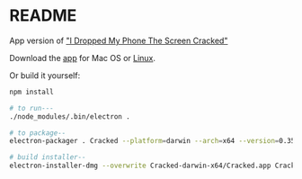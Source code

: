 # README #

App version of ["I Dropped My Phone The Screen Cracked"](https://github.com/billorcutt/i_dropped_my_phone_the_screen_cracked)

Download the [app](https://github.com/billorcutt/Cracked/releases/download/0.1.1/Cracked.dmg) for Mac OS or
[Linux](https://github.com/billorcutt/Cracked/releases/download/0.1.1-Linux/Cracked-linux-x64.tar.gz).

Or build it yourself:

```bash
npm install

# to run---
./node_modules/.bin/electron . 

# to package--
electron-packager . Cracked --platform=darwin --arch=x64 --version=0.35.6 --icon=<path-to>/cracked.icns

# build installer--
electron-installer-dmg --overwrite Cracked-darwin-x64/Cracked.app Cracked --out=Installers/
```
